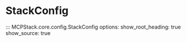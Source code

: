 # StackConfig

::: MCPStack.core.config.StackConfig
    options:
      show_root_heading: true
      show_source: true